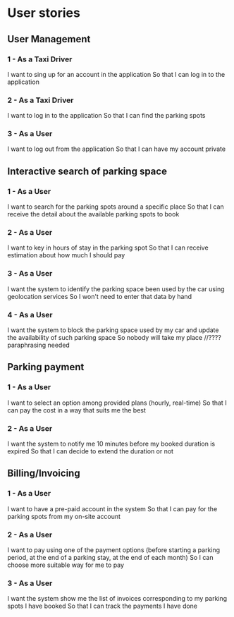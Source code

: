 # User stories

## User Management

### 1 - As a Taxi Driver

I want to sing up for an account in the application
So that I can log in to the application

### 2 - As a Taxi Driver
I want to log in to the application
So that I can find the parking spots

### 3 - As a User
I want to log out from the application
So that I can have my account private

## Interactive search of parking space

### 1 - As a User
I want to search for the parking spots around a specific place
So that I can receive the detail about the available parking spots to book
### 2 - As a User
I want to key in hours of stay in the parking spot
So that I can receive estimation about how much I should pay

### 3 - As a User
I want the system to identify the parking space been used by the car using geolocation services
So I won't need to enter that data by hand

### 4 - As a User
I want the system to block the parking space used by my car and update the availability of such parking space
So nobody will take my place //????paraphrasing needed

## Parking payment

### 1 - As a User
I want to select an option among provided plans (hourly, real-time)
So that I can pay the cost in a way that suits me the best
### 2 - As a User
I want the system to notify me 10 minutes before my booked duration is expired
So that I can decide to extend the duration or not

## Billing/Invoicing

### 1 - As a User
I want to have a pre-paid account in the system
So that I can pay for the parking spots from my on-site account

### 2 - As a User
I want to pay using one of the payment options (before  starting  a  parking  period, at the end of a parking stay, at the end of each month)
So I can choose more suitable way for me to pay


### 3 - As a User
I want the system show me the list of invoices corresponding to my parking spots I have booked
So that I can track the payments I have done
